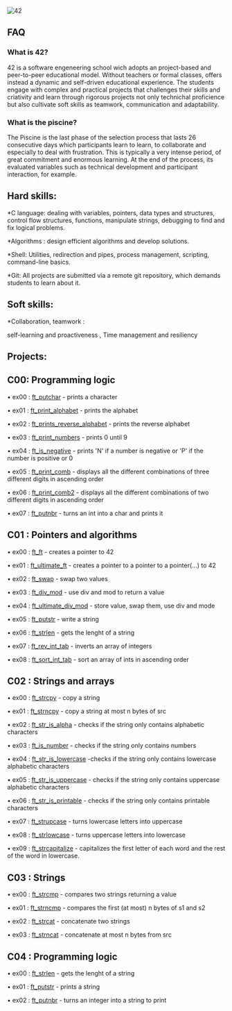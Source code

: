 ![42](https://github.com/debsalbornoz/42-Piscine-Sp/assets/119970138/3b177d6f-7d3f-4aa9-b709-ac259362e415)

## FAQ

### What is 42? 

42  is a software engeneering school wich adopts an project-based and peer-to-peer educational model. Without teachers or formal classes, offers instead a dynamic and self-driven educational experience. The students engage with complex and practical projects that challenges their skills and criativity and learn through rigorous projects not only technichal proficience but also cultivate soft skills as teamwork, communication and adaptability.

### What is the piscine?

The Piscine is the last phase of the selection process that lasts 26 consecutive days which participants learn to learn, to collaborate and especially to deal with frustration. This is typically a very intense period, of great commitment and enormous learning. At the end of the process, its evaluated variables such as technical development and participant interaction, for example.

## Hard skills:

*C language: dealing with variables, pointers, data types and structures, control flow structures, functions, manipulate strings, debugging to find and fix logical problems.

*Algorithms : design efficient algorithms and develop solutions.

*Shell: Utilities, redirection and pipes, process management, scripting, command-line basics.

*Git: All projects are submitted via a remote git repository, which demands students to learn about it.

## Soft skills: 

*Collaboration, teamwork : 

self-learning and proactiveness ,
Time management and resiliency


## Projects:

## C00: Programming logic

• ex00 : [ft_putchar](https://github.com/debsalbornoz/42-Piscine-Sp/blob/main/C00/ex00/ft_putchar.c) - prints a character 

• ex01 : [ft_print_alphabet](https://github.com/debsalbornoz/42-Piscine-Sp/blob/main/C00/ex01/ft_print_alphabet.c) - prints the alphabet

• ex02 : [ft_prints_reverse_alphabet](https://github.com/debsalbornoz/42-Piscine-Sp/blob/main/C00/ex02/ft_print_reverse_alphabet.c) - prints the reverse alphabet

• ex03 : [ft_print_numbers](https://github.com/debsalbornoz/42-Piscine-Sp/blob/main/C00/ex03/ft_print_numbers.c) - prints 0 until 9

• ex04 : [ft_is_negative](https://github.com/debsalbornoz/42-Piscine-Sp/blob/main/C00/ex04/ft_is_negative.c) - prints 'N' if a number is negative or 'P' if the number is positive or 0

• ex05 : [ft_print_comb](https://github.com/debsalbornoz/42-Piscine-Sp/blob/main/C00/ex05/ft_print_comb.c) - displays all the different combinations of three different digits in ascending order

• ex06 : [ft_print_comb2](https://github.com/debsalbornoz/42-Piscine-Sp/blob/main/C00/ex06/ft_print_comb2.c) - displays all the different combinations of two different digits in ascending order

• ex07 : [ft_putnbr](https://github.com/debsalbornoz/42-Piscine-Sp/blob/main/C00/ex07/ft_putnbr.c) - turns an int into a char and prints it


## C01 : Pointers and algorithms

• ex00 : [ft_ft](https://github.com/debsalbornoz/42-Piscine-Sp/blob/main/C01/ex00/ft_ft.c) - creates a pointer to 42

• ex01 : [ft_ultimate_ft](https://github.com/debsalbornoz/42-Piscine-Sp/blob/main/C01/ex01/ft_ultimate_ft.c) - creates a pointer to a pointer to a pointer(...) to 42

• ex02 : [ft_swap](https://github.com/debsalbornoz/42-Piscine-Sp/blob/main/C01/ex02/ft_swap.c) - swap two values

• ex03 : [ft_div_mod](https://github.com/debsalbornoz/42-Piscine-Sp/tree/main/C01/ex03/ft_div_mod.c) - use div and mod to return a value 

• ex04 : [ft_ultimate_div_mod](https://github.com/debsalbornoz/42-Piscine-Sp/blob/main/C01/ex04/ft_ultimate_div_mod.c) - store value, swap them, use div and mode

• ex05 : [ft_putstr](https://github.com/debsalbornoz/42-Piscine-Sp/blob/main/C01/ex05/ft_putstr.c) - write a string

• ex06 : [ft_strlen](https://github.com/debsalbornoz/42-Piscine-Sp/blob/main/C01/ex06/ft_strlen.c) - gets the lenght of a string

• ex07 : [ft_rev_int_tab](https://github.com/debsalbornoz/42-Piscine-Sp/blob/main/C01/ex07/ft_rev_int_tab.c) - inverts an array of integers

• ex08 : [ft_sort_int_tab](https://github.com/debsalbornoz/42-Piscine-Sp/blob/main/C01/ex08/ft_sort_int_tab.c) - sort an array of ints in ascending order


## C02 : Strings and arrays 

• ex00 : [ft_strcpy](https://github.com/debsalbornoz/42-Piscine-Sp/blob/main/C02/ex00/ft_strcpy.c) - copy a string

• ex01 : [ft_strncpy](https://github.com/debsalbornoz/42-Piscine-Sp/blob/main/C02/ex01/ft_strncpy.c) - copy a string at most n bytes of src

• ex02 : [ft_str_is_alpha](https://github.com/debsalbornoz/42-Piscine-Sp/blob/main/C02/ex02/ft_str_is_alpha.c) - checks if the string only contains alphabetic characters

• ex03 : [ft_is_number](https://github.com/debsalbornoz/42-Piscine-Sp/blob/main/C02/ex03/ft_str_is_numeric.c) - checks if the string only contains numbers

• ex04 : [ft_str_is_lowercase](https://github.com/debsalbornoz/42-Piscine-Sp/blob/main/C02/ex04/ft_str_is_lowercase.c) -checks if the string only contains lowercase alphabetic characters

• ex05 : [ft_str_is_uppercase](https://github.com/debsalbornoz/42-Piscine-Sp/blob/main/C02/ex05/ft_str_is_uppercase.c) - checks if the string only contains uppercase alphabetic characters

• ex06 : [ft_str_is_printable](https://github.com/debsalbornoz/42-Piscine-Sp/blob/main/C02/ex06/ft_str_is_printable.c) -  checks if the string only contains printable characters

• ex07 : [ft_strupcase](https://github.com/debsalbornoz/42-Piscine-Sp/blob/main/C02/ex07/ft_strupcase.c) - turns lowercase letters into uppercase

• ex08 : [ft_strlowcase](https://github.com/debsalbornoz/42-Piscine-Sp/blob/main/C02/ex08/ft_strlowcase.c) -  turns uppercase letters into lowercase

• ex09 : [ft_strcapitalize](https://github.com/debsalbornoz/42-Piscine-Sp/blob/main/C02/ex09/ft_strcapitalize.c) - capitalizes the first letter of each word and the rest of the word in lowercase.

## C03 : Strings 

• ex00 : [ft_strcmp](https://github.com/debsalbornoz/42-Piscine-Sp/blob/main/C03/ex00/ft_strcmp.c) - compares two strings returning a value

• ex01 : [ft_strncmp](https://github.com/debsalbornoz/42-Piscine-Sp/blob/main/C03/ex01/ft_strncmp.c) - compares the first (at most) n bytes of s1 and s2

• ex02 : [ft_strcat](https://github.com/debsalbornoz/42-Piscine-Sp/blob/main/C03/ex02/ft_strcat.c) - concatenate two strings

• ex03 : [ft_strncat](https://github.com/debsalbornoz/42-Piscine-Sp/blob/main/C03/ex03/ft_strncat.c) - concatenate at most n bytes from src

## C04 : Programming logic

• ex00 : [ft_strlen](https://github.com/debsalbornoz/42-Piscine-Sp/blob/main/C04/ex00/ft_strlen.c) - gets the lenght of a string

• ex01 : [ft_putstr](https://github.com/debsalbornoz/42-Piscine-Sp/blob/main/C04/ex01/ft_putstr.c) - prints a string

• ex02 : [ft_putnbr](https://github.com/debsalbornoz/42-Piscine-Sp/blob/main/C04/ex01/ft_putstr.c) - turns an integer into a string to print
